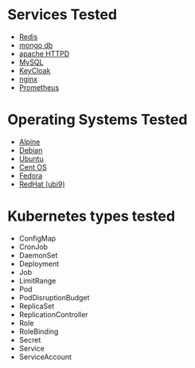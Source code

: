 # Services Tested

- [Redis](./testdata/redis.yml)
- [mongo db](./testdata/mongodb.yml)
- [apache HTTPD](./testdata/apache-httpd-fedora.yml)
- [MySQL](./testdata/mysql-fedora.yml)
- [KeyCloak](./testdata/keycloak.yml)
- [nginx](./testdata/nginx.yml)
- [Prometheus](./testdata/prometheus.yml)

# Operating Systems Tested

- [Alpine](./testdata/redis.yml)
- [Debian](./testdata/nginx.yml)
- [Ubuntu](./testdata/mongodb.yml)
- [Cent OS](./testdata/mysql-centos.yml)
- [Fedora](./testdata/apache-httpd-fedora.yml)
- [RedHat (ubi9)](./testdata/keycloak.yml)

# Kubernetes types tested

- ConfigMap
- CronJob
- DaemonSet
- Deployment
- Job
- LimitRange
- Pod
- PodDisruptionBudget
- ReplicaSet
- ReplicationController
- Role
- RoleBinding
- Secret
- Service
- ServiceAccount
